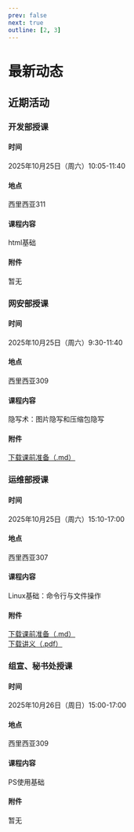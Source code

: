 ```yaml
---
prev: false
next: true
outline: [2, 3]
---
```


# 最新动态

## 近期活动

### 开发部授课

#### 时间

2025年10月25日（周六）10:05-11:40

#### 地点

西里西亚311

#### 课程内容

html基础

#### 附件

暂无

### 网安部授课

#### 时间

2025年10月25日（周六）9:30-11:40

#### 地点

西里西亚309

#### 课程内容

隐写术：图片隐写和压缩包隐写

#### 附件

<a href="/activates/ctf/第一次授课-STEG-课前准备.md" download>下载课前准备（.md）</a>

### 运维部授课

#### 时间

2025年10月25日（周六）15:10-17:00

#### 地点

西里西亚307

#### 课程内容

Linux基础：命令行与文件操作

#### 附件

<a href="/activates/ops/INSTALL.md" download>下载课前准备（.md）</a>  
<a href="/docs/public/activates/ops/第一课：命令行与文件操作.pdf" download>下载讲义（.pdf）</a>

### 组宣、秘书处授课

#### 时间

2025年10月26日（周日）15:00-17:00

#### 地点

西里西亚309

#### 课程内容

PS使用基础

#### 附件

暂无
